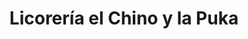 ---
title: "Licorería el Chino y la Puka"
url: /nuevo-chimbote/licoreria-el-chino-y-la-puka/
shop: Spirituosen
---